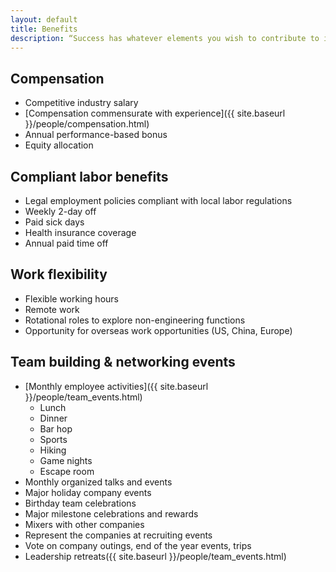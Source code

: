 ```yaml
---
layout: default
title: Benefits
description: “Success has whatever elements you wish to contribute to it.”
---
```


## Compensation
* Competitive industry salary
* [Compensation commensurate with experience]({{ site.baseurl }}/people/compensation.html)
* Annual performance-based bonus
* Equity allocation

## Compliant labor benefits
* Legal employment policies compliant with local labor regulations
* Weekly 2-day off
* Paid sick days
* Health insurance coverage
* Annual paid time off

## Work flexibility
* Flexible working hours
* Remote work 
* Rotational roles to explore non-engineering functions
* Opportunity for overseas work opportunities (US, China, Europe) 

## Team building & networking events
* [Monthly employee activities]({{ site.baseurl }}/people/team_events.html)
	* Lunch
	* Dinner
	* Bar hop
	* Sports
	* Hiking
	* Game nights
	* Escape room
* Monthly organized talks and events
* Major holiday company events
* Birthday team celebrations
* Major milestone celebrations and rewards
* Mixers with other companies
* Represent the companies at recruiting events
* Vote on company outings, end of the year events, trips
* Leadership retreats({{ site.baseurl }}/people/team_events.html)